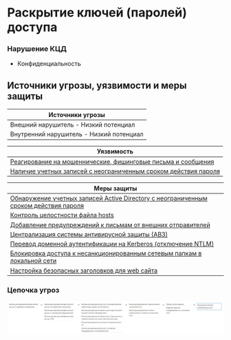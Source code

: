 # Раскрытие ключей (паролей) доступа

### Нарушение КЦД
+ Конфиденциальность

## Источники угрозы, уязвимости и меры защиты
|Источники угрозы|
|-|
|Внешний нарушитель - Низкий потенциал|
|Внутренний нарушитель - Низкий потенциал|

|Уязвимость|
|--------|
|[Реагирование на мошеннические, фишинговые письма и сообщения](/vkr/vulnerabilities/page1)|
|[Наличие учетных записей с неограниченным сроком действия пароля]((/vkr/vulnerabilities/page2))|

|Меры защиты|
|--------|
|[Обнаружение учетных записей Active Directory с неограниченным сроком действия пароля](/vkr/measures/page3)|
|[Контроль целостности файла hosts](/vkr/measures/page4)|
|[Добавление предупреждений к письмам от внешних отправителей](/vkr/measures/page5)|
|[Централизация системы антивирусной защиты (АВЗ)](/vkr/measures/page6)|
|[Перевод доменной аутентификации на Kerberos (отключение NTLM)](/vkr/measures/page10)|
|[Блокировка доступа к несанкционированным сетевым папкам в локальной сети](/vkr/measures/page14)|
|[Настройка безопасных заголовков для web сайта](/vkr/measures/page34)|

### Цепочка угроз
![Цепочка угроз](image/img2.JPG "Цепочка угроз")